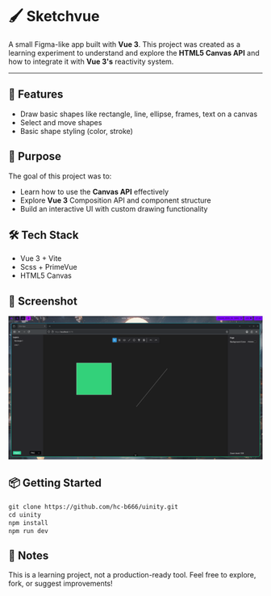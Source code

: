 # 🖌️ Sketchvue

A small Figma-like app built with **Vue 3**.
This project was created as a learning experiment to understand and explore the **HTML5 Canvas API** and how to integrate it with **Vue 3's** reactivity system.

---

## 🚀 Features

- Draw basic shapes like rectangle, line, ellipse, frames, text on a canvas
- Select and move shapes
- Basic shape styling (color, stroke)

## 🎯 Purpose

The goal of this project was to:

- Learn how to use the **Canvas API** effectively
- Explore **Vue 3** Composition API and component structure
- Build an interactive UI with custom drawing functionality

## 🛠️ Tech Stack

- Vue 3 + Vite
- Scss + PrimeVue
- HTML5 Canvas

## 📸 Screenshot

![Screenshot](./public/screenshot.png)

## 📦 Getting Started

```shell
git clone https://github.com/hc-b666/uinity.git
cd uinity
npm install
npm run dev
```

## 📌 Notes

This is a learning project, not a production-ready tool.
Feel free to explore, fork, or suggest improvements!
